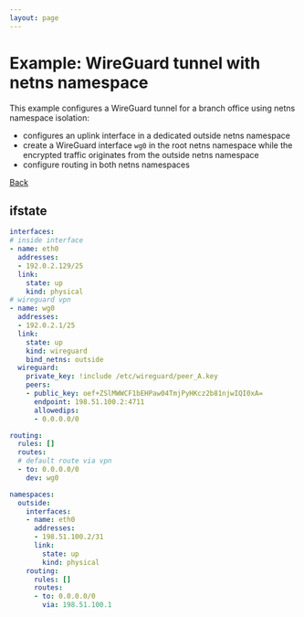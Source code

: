 ```yaml
---
layout: page
---
```


# Example: WireGuard tunnel with netns namespace

This example configures a WireGuard tunnel for a branch office using netns namespace isolation:
- configures an uplink interface in a dedicated outside netns namespace
- create a WireGuard interface `wg0` in the root netns namespace while the encrypted traffic originates from the outside netns namespace
- configure routing in both netns namespaces

[Back](.)


## ifstate

```yaml
interfaces:
# inside interface
- name: eth0
  addresses:
  - 192.0.2.129/25
  link:
    state: up
    kind: physical
# wireguard vpn
- name: wg0
  addresses:
  - 192.0.2.1/25
  link:
    state: up
    kind: wireguard
    bind_netns: outside
  wireguard:
    private_key: !include /etc/wireguard/peer_A.key
    peers:
    - public_key: oef+ZSlMWWCF1bEHPaw04TmjPyHKcz2b81njwIQI0xA=
      endpoint: 198.51.100.2:4711
      allowedips:
      - 0.0.0.0/0

routing:
  rules: []
  routes:
  # default route via vpn
  - to: 0.0.0.0/0
    dev: wg0

namespaces:
  outside:
    interfaces:
    - name: eth0
      addresses:
      - 198.51.100.2/31
      link:
        state: up
        kind: physical
    routing:
      rules: []
      routes:
      - to: 0.0.0.0/0
        via: 198.51.100.1
```
